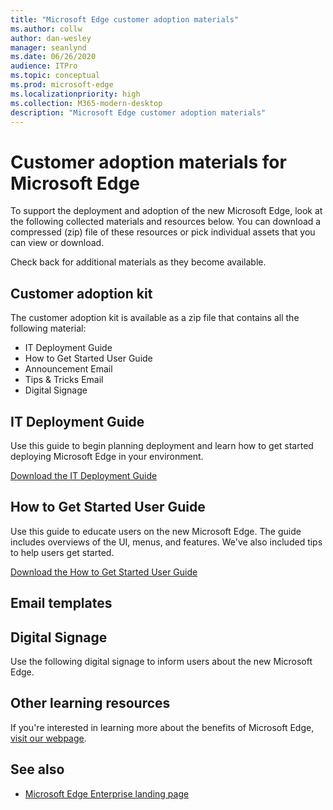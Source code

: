 ```yaml
---
title: "Microsoft Edge customer adoption materials"
ms.author: collw
author: dan-wesley
manager: seanlynd
ms.date: 06/26/2020
audience: ITPro
ms.topic: conceptual
ms.prod: microsoft-edge
ms.localizationpriority: high
ms.collection: M365-modern-desktop
description: "Microsoft Edge customer adoption materials"
---
```


# Customer adoption materials for Microsoft Edge

To support the deployment and adoption of the new Microsoft Edge, look at the following collected materials and resources below. You can download a compressed (zip) file of these resources or pick individual assets that you can view or download.

Check back for additional materials as they become available.

## Customer adoption kit

The customer adoption kit is available as a zip file that contains all the following material:

- IT Deployment Guide
- How to Get Started User Guide
- Announcement Email
- Tips & Tricks Email
- Digital Signage

<!--
[Download the customer adoption kit (zip)](media/microsoft-edge-customer-adoption/Customer-Adoption-Kit-Microsoft-Edge.zip) -->

## IT Deployment Guide

Use this guide to begin planning deployment and learn how to get started deploying Microsoft Edge in your environment.

[Download the IT Deployment Guide](media/customer-adoption-not-md/commercial-deployment-guide-microsoft-edge.pdf)

## How to Get Started User Guide

Use this guide to educate users on the new Microsoft Edge. The guide includes overviews of the UI, menus, and features. We've also included tips to help users get started.

[Download the How to Get Started User Guide](media/customer-adoption-not-md/microsoft-edge-how-to-get-started-user-guide.pdf)

## Email templates

<!--
Use these email templates to announce that the new Microsoft Edge is available for users. You can also provide tips and tricks on how to get the most out of the browser.

[Announcement Email](media/microsoft-edge-customer-adoption/commercial-announcement-email-microsoft-edge.oft)

[Tips & Tricks Email](media/microsoft-edge-customer-adoption/commercial-tips-and-tricks-email1-microsoft-edge.oft) -->

## Digital Signage

Use the following digital signage to inform users about the new Microsoft Edge.

<!--
[Microsoft Edge – Enterprise new tab page](media/customer-adoption-not-md/microsoft-edge-digital-signage-enterprise-new-tab-page.pdf)

[Microsoft Edge – Multiple Profiles and Cross Platform](media/customer-adoption-not-md/microsoft-edge-digital-signage-multiple-profiles-and-cross-platform.pdf)

[Microsoft Edge – Microsoft Search in Bing](media/customer-adoption-not-md/microsoft-edge-digital-signage-microsoft-search-in-bing.pdf)

[Microsoft Edge - Security](media/customer-adoption-not-md/microsoft-edge-digital-signage-security.pdf) -->

## Other learning resources

If you're interested in learning more about the benefits of Microsoft Edge, [visit our webpage](https://www.microsoft.com/edge/business).

## See also

- [Microsoft Edge Enterprise landing page](https://aka.ms/EdgeEnterprise)
